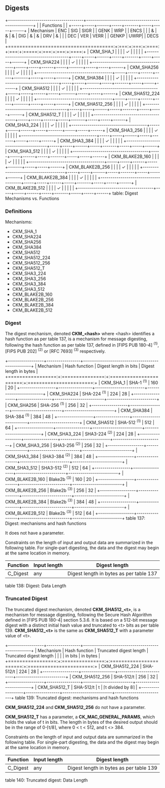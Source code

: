 ## Digests

+--------------------------------------+---------------------------------------------------+
|                                      | Functions                                         |
|                                      +-----+-----+------+-----+-------+-----+-----+------+
| Mechanism                            | ENC | SIG | SIGR |     | GENK  | WRP |     | ENCS |
|                                      |  &  |  &  |  &   | DIG |   &   |  &  | DRV |  &   |
|                                      | DEC | VER | VERR |     | GENKP | UWRP|     | DECS |
+=====================================:+:===:+:===:+:====:+:===:+:=====:+:===:+:===:+:====:+
| CKM_SHA_1                            |     |     |      |  ✓  |       |     |     |      |
+--------------------------------------+-----+-----+------+-----+-------+-----+-----+------+
| CKM_SHA224                           |     |     |      |  ✓  |       |     |     |      |
+--------------------------------------+-----+-----+------+-----+-------+-----+-----+------+
| CKM_SHA256                           |     |     |      |  ✓  |       |     |     |      |
+--------------------------------------+-----+-----+------+-----+-------+-----+-----+------+
| CKM_SHA384                           |     |     |      |  ✓  |       |     |     |      |
+--------------------------------------+-----+-----+------+-----+-------+-----+-----+------+
| CKM_SHA512                           |     |     |      |  ✓  |       |     |     |      |
+--------------------------------------+-----+-----+------+-----+-------+-----+-----+------+
| CKM_SHA512_224                       |     |     |      |  ✓  |       |     |     |      |
+--------------------------------------+-----+-----+------+-----+-------+-----+-----+------+
| CKM_SHA512_256                       |     |     |      |  ✓  |       |     |     |      |
+--------------------------------------+-----+-----+------+-----+-------+-----+-----+------+
| CKM_SHA512_T                         |     |     |      |  ✓  |       |     |     |      |
+--------------------------------------+-----+-----+------+-----+-------+-----+-----+------+
| CKM_SHA3_224                         |     |     |      |  ✓  |       |     |     |      |
+--------------------------------------+-----+-----+------+-----+-------+-----+-----+------+
| CKM_SHA3_256                         |     |     |      |  ✓  |       |     |     |      |
+--------------------------------------+-----+-----+------+-----+-------+-----+-----+------+
| CKM_SHA3_384                         |     |     |      |  ✓  |       |     |     |      |
+--------------------------------------+-----+-----+------+-----+-------+-----+-----+------+
| CKM_SHA3_512                         |     |     |      |  ✓  |       |     |     |      |
+--------------------------------------+-----+-----+------+-----+-------+-----+-----+------+
| CKM_BLAKE2B_160                      |     |     |      |  ✓  |       |     |     |      |
+--------------------------------------+-----+-----+------+-----+-------+-----+-----+------+
| CKM_BLAKE2B_256                      |     |     |      |  ✓  |       |     |     |      |
+--------------------------------------+-----+-----+------+-----+-------+-----+-----+------+
| CKM_BLAKE2B_384                      |     |     |      |  ✓  |       |     |     |      |
+--------------------------------------+-----+-----+------+-----+-------+-----+-----+------+
| CKM_BLAKE2B_512                      |     |     |      |  ✓  |       |     |     |      |
+--------------------------------------+-----+-----+------+-----+-------+-----+-----+------+
table: Digest Mechanisms vs. Functions

### Definitions

Mechanisms:

- CKM_SHA_1
- CKM_SHA224
- CKM_SHA256
- CKM_SHA384
- CKM_SHA512
- CKM_SHA512_224
- CKM_SHA512_256
- CKM_SHA512_T
- CKM_SHA3_224
- CKM_SHA3_256
- CKM_SHA3_384
- CKM_SHA3_512
- CKM_BLAKE2B_160
- CKM_BLAKE2B_256
- CKM_BLAKE2B_384
- CKM_BLAKE2B_512

### Digest

The digest mechanism, denoted **CKM_\<hash\>** where \<hash\> identifies a hash function as per table 137, is a mechanism for message
digesting, following the hash function as per table 137, 
defined in [FIPS PUB 180-4] <sup>(1)</sup>, [FIPS PUB 202] <sup>(2)</sup> or [RFC 7693] <sup>(3)</sup> respectively.

+------------------+-----------------+---------------------------------------------------+
| Mechanism        | Hash function   | Digest length in bits   | Digest length in bytes  |
+=================:+:===============:+:=======================:+:=======================:+
| CKM_SHA_1        | SHA-1 <sup>(1)</sup>       | 160                     | 20                      |
+------------------+-----------------+-------------------------+-------------------------+
| CKM_SHA224       | SHA-224 <sup>(1)</sup>     | 224                     | 28                      |
+------------------+-----------------+-------------------------+-------------------------+
| CKM_SHA256       | SHA-256 <sup>(1)</sup>     | 256                     | 32                      |
+------------------+-----------------+-------------------------+-------------------------+
| CKM_SHA384       | SHA-384 <sup>(1)</sup>     | 384                     | 48                      |
+------------------+-----------------+-------------------------+-------------------------+
| CKM_SHA512       | SHA-512 <sup>(1)</sup>     | 512                     | 64                      |
+------------------+-----------------+-------------------------+-------------------------+
| CKM_SHA3_224     | SHA3-224 <sup>(2)</sup>    | 224                     | 28                      |
+------------------+-----------------+-------------------------+-------------------------+
| CKM_SHA3_256     | SHA3-256 <sup>(2)</sup>    | 256                     | 32                      |
+------------------+-----------------+-------------------------+-------------------------+
| CKM_SHA3_384     | SHA3-384 <sup>(2)</sup>    | 384                     | 48                      |
+------------------+-----------------+-------------------------+-------------------------+
| CKM_SHA3_512     | SHA3-512 <sup>(2)</sup>    | 512                     | 64                      |
+------------------+-----------------+-------------------------+-------------------------+
| CKM_BLAKE2B_160  | Blake2b <sup>(3)</sup>     | 160                     | 20                      |
+------------------+-----------------+-------------------------+-------------------------+
| CKM_BLAKE2B_256  | Blake2b <sup>(3)</sup>     | 256                     | 32                      |
+------------------+-----------------+-------------------------+-------------------------+
| CKM_BLAKE2B_384  | Blake2b <sup>(3)</sup>     | 384                     | 48                      |
+------------------+-----------------+-------------------------+-------------------------+
| CKM_BLAKE2B_512  | Blake2b <sup>(3)</sup>     | 512                     | 64                      |
+------------------+-----------------+-------------------------+-------------------------+
table 137: Digest: mechanisms and hash functions

It does not have a parameter.

Constraints on the length of input and output data are summarized in the
following table. For single-part digesting, the data and the digest may begin at
the same location in memory.

| Function | Input length | Digest length                              |
|----------|--------------|--------------------------------------------|
| C_Digest | any          | Digest length in bytes as per table 137    |
table 138: Digest: Data Length

### Truncated Digest

The truncated digest mechanism, denoted **CKM_SHA512_\<t\>**, is a mechanism for message
digesting, following the Secure Hash Algorithm 
defined in [FIPS PUB 180-4] section 5.3.6. It is based on a 512-bit message digest with a distinct initial hash value and truncated to \<t\> bits as per table 139. **CKM_SHA512_\<t\>** is the same as **CKM_SHA512_T** with a parameter value of \<t\>.

+------------------+-----------------+---------------------------------------------------+
| Mechanism        | Hash function   | Truncated digest length | Truncated digest length |
|                  |                 | in bits <t>             | in bytes                |
+=================:+:===============:+:=======================:+:=======================:+
| CKM_SHA512_224   | SHA-512/t       | 224                     | 28                      |
+------------------+-----------------+-------------------------+-------------------------+
| CKM_SHA512_256   | SHA-512/t       | 256                     | 32                      |
+------------------+-----------------+-------------------------+-------------------------+
| CKM_SHA512_T     | SHA-512/t       | t                       | ⌈t divided by 8⌉         |
+------------------+-----------------+-------------------------+-------------------------+
table 139: Truncated digest: mechanisms and hash functions

**CKM_SHA512_224** and **CKM_SHA512_256** do not have a parameter.

**CKM_SHA512_T** has a parameter, a **CK_MAC_GENERAL_PARAMS**, which holds the value of t in bits. The length in bytes of the desired output should be in the range of 0-⌈t/8⌉, where 0 < t < 512, and t <> 384.

Constraints on the length of input and output data are summarized in the
following table. For single-part digesting, the data and the digest may begin at
the same location in memory.

| Function | Input length | Digest length                              |
|----------|--------------|--------------------------------------------|
| C_Digest | any          | Digest length in bytes as per table 139    |
table 140: Truncated digest: Data Length
